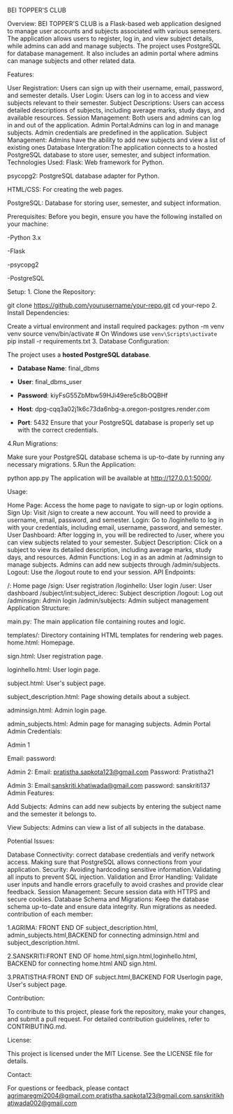 BEI TOPPER'S CLUB

Overview: BEI TOPPER'S CLUB is a Flask-based web application designed to manage user accounts and subjects associated with various semesters. The application allows users to register, log in, and view subject details, while admins can add and manage subjects. The project uses PostgreSQL for database management. It also includes an admin portal where admins can manage subjects and other related data.

Features:

User Registration: Users can sign up with their username, email, password, and semester details.
User Login: Users can log in to access and view subjects relevant to their semester.
Subject Descriptions: Users can access detailed descriptions of subjects, including average marks, study days, and available resources.
Session Management: Both users and admins can log in and out of the application.
Admin Portal:Admins can log in and manage subjects. Admin credentials are predefined in the application.
Subject Management: Admins have the ability to add new subjects and view a list of existing ones
Database Intergration:The application connects to a hosted PostgreSQL database to store user, semester, and subject information.
Technologies Used: Flask: Web framework for Python.

psycopg2: PostgreSQL database adapter for Python.

HTML/CSS: For creating the web pages.

PostgreSQL: Database for storing user, semester, and subject information.

Prerequisites: Before you begin, ensure you have the following installed on your machine:

-Python 3.x

-Flask

-psycopg2

-PostgreSQL

Setup: 1. Clone the Repository:

git clone https://github.com/yourusername/your-repo.git
cd your-repo
2. Install Dependencies:

Create a virtual environment and install required packages:
python -m venv venv
source venv/bin/activate  # On Windows use `venv\Scripts\activate`
pip install -r requirements.txt
3. Database Configuration:

The project uses a **hosted PostgreSQL database**.

- **Database Name**: final_dbms

- **User**: final_dbms_user

- **Password**: kiyFsG55ZbMbw59HJi49ere5c8bOQBHf

- **Host**: dpg-cqq3a02j1k6c73da6nbg-a.oregon-postgres.render.com

- **Port**: 5432
Ensure that your PostgreSQL database is properly set up with the correct credentials.

4.Run Migrations:

 Make sure your PostgreSQL database schema is up-to-date by running any necessary migrations.
5.Run the Application:

python app.py
The application will be available at http://127.0.0.1:5000/.

Usage:

Home Page: Access the home page to navigate to sign-up or login options.
Sign Up: Visit /sign to create a new account. You will need to provide a username, email, password, and semester.
Login: Go to /loginhello to log in with your credentials, including email, username, password, and semester.
User Dashboard: After logging in, you will be redirected to /user, where you can view subjects related to your semester.
Subject Description: Click on a subject to view its detailed description, including average marks, study days, and resources.
Admin Functions: Log in as an admin at /adminsign to manage subjects. Admins can add new subjects through /admin/subjects.
Logout: Use the /logout route to end your session.
API Endpoints:

/: Home page
/sign: User registration
/loginhello: User login
/user: User dashboard
/subject/int:subject_iderec: Subject description
/logout: Log out
/adminsign: Admin login
/admin/subjects: Admin subject management
Application Structure:

main.py: The main application file containing routes and logic.

templates/: Directory containing HTML templates for rendering web pages. home.html: Homepage.

 sign.html: User registration page.
 
 loginhello.html: User login page.
 
 subject.html: User's subject page.
 
 subject_description.html: Page showing details about a subject.
 
 adminsign.html: Admin login page.
 
 admin_subjects.html: Admin page for managing subjects.
Admin Portal Admin Credentials:

Admin 1

Email:<agrima email hala>
password:<password>

Admin 2:
Email: pratistha.sapkota123@gmail.com
Password: Pratistha21

Admin 3:
Email:sanskriti.khatiwada@gmail.com
password: sanskriti137
Admin Features:

Add Subjects: Admins can add new subjects by entering the subject name and the semester it belongs to.

View Subjects: Admins can view a list of all subjects in the database.

Potential Issues:

Database Connectivity: correct database credentials and verify network access. Making sure that PostgreSQL allows connections from your application.
Security: Avoiding hardcoding sensitive information.Validating all inputs to prevent SQL injection.
Validation and Error Handling: Validate user inputs and handle errors gracefully to avoid crashes and provide clear feedback.
Session Management: Secure session data with HTTPS and secure cookies.
Database Schema and Migrations: Keep the database schema up-to-date and ensure data integrity. Run migrations as needed.
contribution of each member:

1.AGRIMA: FRONT END OF subject_description.html, admin_subjects.html,BACKEND for connecting adminsign.html and subject_description.html.

2.SANSKRITI:FRONT END OF home.html,sign.html,loginhello.html, BACKEND for connecting home.html AND sign.html.

3.PRATISTHA:FRONT END OF subject.html,BACKEND FOR Userlogin page, User's subject page.

Contribution:

To contribute to this project, please fork the repository, make your changes, and submit a pull request. For detailed contribution guidelines, refer to CONTRIBUTING.md.

License:

This project is licensed under the MIT License. See the LICENSE file for details.

Contact:

For questions or feedback, please contact agrimaregmi2004@gmail.com,pratistha.sapkota123@gmail.com,sanskritikhatiwada002@gmail.com
